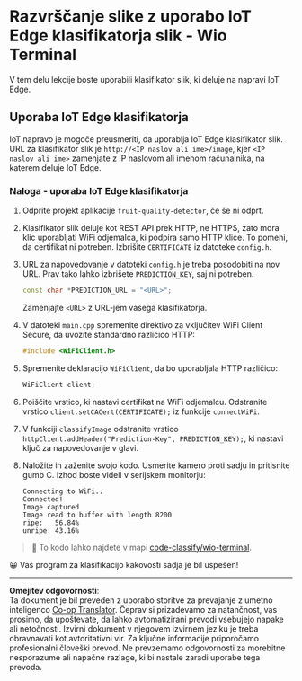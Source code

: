 <!--
CO_OP_TRANSLATOR_METADATA:
{
  "original_hash": "48ac21ec80329c930db7b84bd6b592ec",
  "translation_date": "2025-08-28T12:23:13+00:00",
  "source_file": "4-manufacturing/lessons/3-run-fruit-detector-edge/wio-terminal.md",
  "language_code": "sl"
}
-->
# Razvrščanje slike z uporabo IoT Edge klasifikatorja slik - Wio Terminal

V tem delu lekcije boste uporabili klasifikator slik, ki deluje na napravi IoT Edge.

## Uporaba IoT Edge klasifikatorja

IoT napravo je mogoče preusmeriti, da uporablja IoT Edge klasifikator slik. URL za klasifikator slik je `http://<IP naslov ali ime>/image`, kjer `<IP naslov ali ime>` zamenjate z IP naslovom ali imenom računalnika, na katerem deluje IoT Edge.

### Naloga - uporaba IoT Edge klasifikatorja

1. Odprite projekt aplikacije `fruit-quality-detector`, če še ni odprt.

1. Klasifikator slik deluje kot REST API prek HTTP, ne HTTPS, zato mora klic uporabljati WiFi odjemalca, ki podpira samo HTTP klice. To pomeni, da certifikat ni potreben. Izbrišite `CERTIFICATE` iz datoteke `config.h`.

1. URL za napovedovanje v datoteki `config.h` je treba posodobiti na nov URL. Prav tako lahko izbrišete `PREDICTION_KEY`, saj ni potreben.

    ```cpp
    const char *PREDICTION_URL = "<URL>";
    ```

    Zamenjajte `<URL>` z URL-jem vašega klasifikatorja.

1. V datoteki `main.cpp` spremenite direktivo za vključitev WiFi Client Secure, da uvozite standardno različico HTTP:

    ```cpp
    #include <WiFiClient.h>
    ```

1. Spremenite deklaracijo `WiFiClient`, da bo uporabljala HTTP različico:

    ```cpp
    WiFiClient client;
    ```

1. Poiščite vrstico, ki nastavi certifikat na WiFi odjemalcu. Odstranite vrstico `client.setCACert(CERTIFICATE);` iz funkcije `connectWiFi`.

1. V funkciji `classifyImage` odstranite vrstico `httpClient.addHeader("Prediction-Key", PREDICTION_KEY);`, ki nastavi ključ za napovedovanje v glavi.

1. Naložite in zaženite svojo kodo. Usmerite kamero proti sadju in pritisnite gumb C. Izhod boste videli v serijskem monitorju:

    ```output
    Connecting to WiFi..
    Connected!
    Image captured
    Image read to buffer with length 8200
    ripe:   56.84%
    unripe: 43.16%
    ```

> 💁 To kodo lahko najdete v mapi [code-classify/wio-terminal](../../../../../4-manufacturing/lessons/3-run-fruit-detector-edge/code-classify/wio-terminal).

😀 Vaš program za klasifikacijo kakovosti sadja je bil uspešen!

---

**Omejitev odgovornosti**:  
Ta dokument je bil preveden z uporabo storitve za prevajanje z umetno inteligenco [Co-op Translator](https://github.com/Azure/co-op-translator). Čeprav si prizadevamo za natančnost, vas prosimo, da upoštevate, da lahko avtomatizirani prevodi vsebujejo napake ali netočnosti. Izvirni dokument v njegovem izvirnem jeziku je treba obravnavati kot avtoritativni vir. Za ključne informacije priporočamo profesionalni človeški prevod. Ne prevzemamo odgovornosti za morebitne nesporazume ali napačne razlage, ki bi nastale zaradi uporabe tega prevoda.